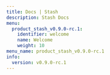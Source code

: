 ```yaml
---
title: Docs | Stash
description: Stash Docs
menu:
  product_stash_v0.9.0-rc.1:
    identifier: welcome
    name: Welcome
    weight: 10
menu_name: product_stash_v0.9.0-rc.1
info:
  version: v0.9.0-rc.1
---
```


